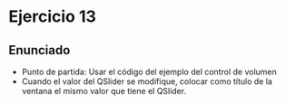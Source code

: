# Ejercicio 13

## Enunciado
* Punto de partida: Usar el código del ejemplo del control de volumen
* Cuando el valor del QSlider se modifique, colocar como título de la ventana el mismo valor que tiene el QSlider.
